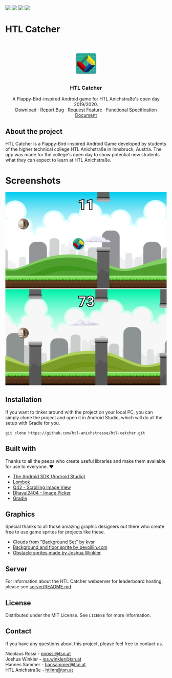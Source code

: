 <!-- shields -->
[![](https://img.shields.io/github/issues/htl-anichstrasse/htl-catcher)](https://github.com/htl-anichstrasse/htl-catcher/issues)
[![](https://img.shields.io/github/stars/htl-anichstrasse/htl-catcher)](https://github.com/htl-anichstrasse/htl-catcher/stargazers)
[![](https://tokei.rs/b1/github/htl-anichstrasse/htl-catcher?category=code)](https://github.com/XAMPPRocky/tokei)
[![](https://img.shields.io/github/license/htl-anichstrasse/htl-catcher)](https://github.com/htl-anichstrasse/htl-catcher/blob/master/LICENSE)

# HTL Catcher

<!-- PROJECT LOGO -->
<br/>
<p align="center">
  <a href="http://htlanichstrasse.tirol">
    <img src="app/src/main/htllogo-web.png" alt="HTL Logo" width="80" height="80">
  </a>

  <h3 align="center">HTL Catcher</h3>

  <p align="center">
    A Flappy-Bird-inspired Android game for HTL Anichstraße's open day 2019/2020.
    <br/>
    <a href="https://play.google.com/store/apps/details?id=tirol.htlanichstrasse.htlcatcher">Download</a>
    ·
    <a href="https://github.com/htl-anichstrasse/htl-catcher/issues">Report Bug</a>
    ·
    <a href="https://github.com/htl-anichstrasse/htl-catcher/issues">Request Feature</a>
    ·
    <a href="https://www.dropbox.com/home/htl_catcher_functional_specifications?preview=functional_specification_document_htlcatcher_v1_2.pdf">Functional Specification Document</a>
  </p>
</p>

## About the project
HTL Catcher is a Flappy-Bird-inspired Android Game developed by students of the higher technical college HTL Anichstraße in Innsbruck, Austria. The app was made for the college's open day to show potential new students what they can expect to learn at HTL Anichstraße.

# Screenshots

![Screenshot 1](/images/screenshot1.png)
![Screenshot 2](/images/screenshot2.png)

## Installation

If you want to tinker around with the project on your local PC, you can simply clone the project and open it in Android Studio, which will do all the setup with Gradle for you.

```
git clone https://github.com/htl-anichstrasse/htl-catcher.git
```

## Built with

Thanks to all the peeps who create useful libraries and make them available for use to everyone. :heart:

- [The Android SDK (Android Studio)](https://developer.android.com/studio/)
- [Lombok](https://projectlombok.org/)
- [Q42 - Scrolling Image View](https://github.com/Q42/AndroidScrollingImageView)
- [Dhaval2404 - Image Picker](https://github.com/Dhaval2404/ImagePicker)
- [Gradle](https://gradle.org/)

## Graphics

Special thanks to all those amazing graphic designers out there who create free to use game sprites for projects like these.

- [Clouds from "Background Set" by kvsr](https://kvsr.itch.io/background-set-pixel-assets)
- [Background and floor sprite by bevoiliin.com](https://opengameart.org/content/bevouliin-free-game-background-for-game-developers)
- [Obstacle sprites made by Joshua Winkler](https://github.com/bemoty)

## Server

For information about the HTL Catcher webserver for leaderboard hosting, please see [server/README.md](/server/README.md).

## License

Distributed under the MIT License. See `LICENSE` for more information.

## Contact

If you have any questions about this project, please feel free to contact us.

Nicolaus Rossi - nirossi@tsn.at  
Joshua Winkler - jos.winkler@tsn.at  
Hannes Sammer  - hansammer@tsn.at  
HTL Anichstraße - htlinn@tsn.at
